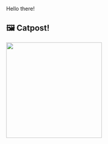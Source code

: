 Hello there!



## 🖼️ Catpost!

<sub>
    <img src="https://cdn2.thecatapi.com/images/bc2.jpg" height="256">
</sub>

